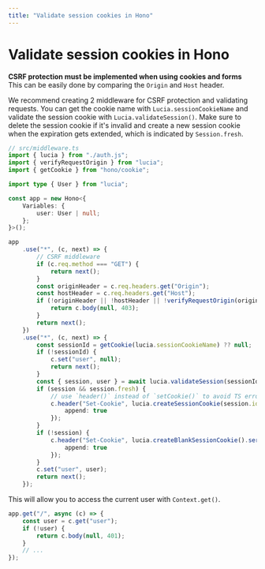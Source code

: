 ```yaml
---
title: "Validate session cookies in Hono"
---
```


# Validate session cookies in Hono

**CSRF protection must be implemented when using cookies and forms** This can be easily done by comparing the `Origin` and `Host` header.

We recommend creating 2 middleware for CSRF protection and validating requests. You can get the cookie name with `Lucia.sessionCookieName` and validate the session cookie with `Lucia.validateSession()`. Make sure to delete the session cookie if it's invalid and create a new session cookie when the expiration gets extended, which is indicated by `Session.fresh`.

```ts
// src/middleware.ts
import { lucia } from "./auth.js";
import { verifyRequestOrigin } from "lucia";
import { getCookie } from "hono/cookie";

import type { User } from "lucia";

const app = new Hono<{
	Variables: {
		user: User | null;
	};
}>();

app
	.use("*", (c, next) => {
		// CSRF middleware
		if (c.req.method === "GET") {
			return next();
		}
		const originHeader = c.req.headers.get("Origin");
		const hostHeader = c.req.headers.get("Host");
		if (!originHeader || !hostHeader || !verifyRequestOrigin(originHeader, [hostHeader])) {
			return c.body(null, 403);
		}
		return next();
	})
	.use("*", (c, next) => {
		const sessionId = getCookie(lucia.sessionCookieName) ?? null;
		if (!sessionId) {
			c.set("user", null);
			return next();
		}
		const { session, user } = await lucia.validateSession(sessionId);
		if (session && session.fresh) {
			// use `header()` instead of `setCookie()` to avoid TS errors
			c.header("Set-Cookie", lucia.createSessionCookie(session.id).serialize(), {
				append: true
			});
		}
		if (!session) {
			c.header("Set-Cookie", lucia.createBlankSessionCookie().serialize(), {
				append: true
			});
		}
		c.set("user", user);
		return next();
	});
```

This will allow you to access the current user with `Context.get()`.

```ts
app.get("/", async (c) => {
	const user = c.get("user");
	if (!user) {
		return c.body(null, 401);
	}
	// ...
});
```
